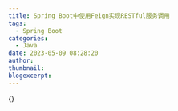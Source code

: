 ```yaml
---
title: Spring Boot中使用Feign实现RESTful服务调用
tags:
  - Spring Boot
categories:
  - Java
date: 2023-05-09 08:28:20
author:
thumbnail:
blogexcerpt:
---
```

{}
